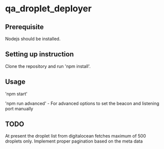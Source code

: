 # qa_droplet_deployer

## Prerequisite

Nodejs should be installed.
 
## Setting up instruction

Clone the repository and run 'npm install'.

## Usage

'npm start'

'npm run advanced' - For advanced options to set the beacon and listening port manually  

## TODO
  At present the droplet list from digitalocean fetches maximum of 500 droplets only.
  Implement proper pagination based on the meta data
